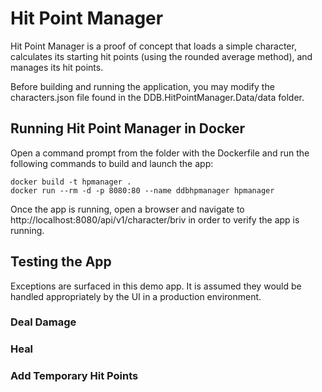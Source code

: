 ﻿
# Hit Point Manager

Hit Point Manager is a proof of concept that loads a simple character,
calculates its starting hit points (using the rounded average method),
and manages its hit points.

Before building and running the application, you may modify the characters.json
file found in the DDB.HitPointManager.Data/data folder.

## Running Hit Point Manager in Docker

Open a command prompt from the folder with the Dockerfile
and run the following commands to build and launch the app:

```
docker build -t hpmanager .
docker run --rm -d -p 8080:80 --name ddbhpmanager hpmanager
```

Once the app is running, open a browser and navigate to 
http://localhost:8080/api/v1/character/briv
in order to verify the app is running.

## Testing the App

Exceptions are surfaced in this demo app. It is assumed they would be handled
appropriately by the UI in a production environment.

### Deal Damage

### Heal

### Add Temporary Hit Points 
